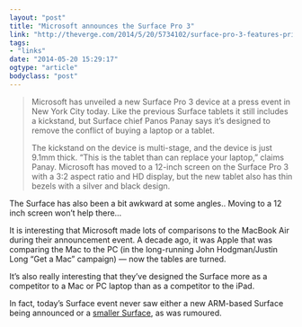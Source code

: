 ```yaml
---
layout: "post"
title: "Microsoft announces the Surface Pro 3"
link: "http://theverge.com/2014/5/20/5734102/surface-pro-3-features-pricing-announcement"
tags: 
- "links"
date: "2014-05-20 15:29:17"
ogtype: "article"
bodyclass: "post"
---
```


> Microsoft has unveiled a new Surface Pro 3 device at a press event in New York City today. Like the previous Surface tablets it still includes a kickstand, but Surface chief Panos Panay says it’s designed to remove the conflict of buying a laptop or a tablet.
> 
> The kickstand on the device is multi-stage, and the device is just 9.1mm thick. “This is the tablet than can replace your laptop,” claims Panay. Microsoft has moved to a 12-inch screen on the Surface Pro 3 with a 3:2 aspect ratio and HD display, but the new tablet also has thin bezels with a silver and black design.

The Surface has also been a bit awkward at some angles.. Moving to a 12 inch screen won’t help there…

It is interesting that Microsoft made lots of comparisons to the MacBook Air during their announcement event. A decade ago, it was Apple that was comparing the Mac to the PC (in the long-running John Hodgman/Justin Long “Get a Mac” campaign) — now the tables are turned.

It’s also really interesting that they’ve designed the Surface more as a competitor to a Mac or PC laptop than as a competitor to the iPad.

In fact, today’s Surface event never saw either a new ARM-based Surface being announced or a [smaller Surface](http://www.zdnet.com/what-microsoft-didnt-announce-today-an-arm-based-surface-minid-7000029664/), as was rumoured.